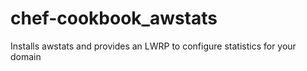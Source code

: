 chef-cookbook_awstats
=====================

Installs awstats and provides an LWRP to configure statistics for your domain